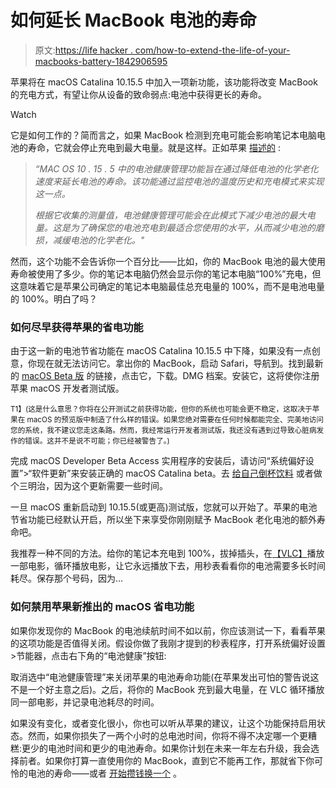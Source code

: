 # 如何延长 MacBook 电池的寿命

> 原文:[https://life hacker . com/how-to-extend-the-life-of-your-macbooks-battery-1842906595](https://lifehacker.com/how-to-extend-the-life-of-your-macbooks-battery-1842906595)

苹果将在 macOS Catalina 10.15.5 中加入一项新功能，该功能将改变 MacBook 的充电方式，有望让你从设备的致命弱点:电池中获得更长的寿命。

Watch

它是如何工作的？简而言之，如果 MacBook 检测到充电可能会影响笔记本电脑电池的寿命，它就会停止充电到最大电量。就是这样。正如苹果 [描述的](https://support.apple.com/en-us/HT211094?cid=mc-ols-energy_saver-article_ht211094-macos_ui-04022020) :

> *“MAC OS 10 . 15 . 5 中的电池健康管理功能旨在通过降低电池的化学老化速度来延长电池的寿命。该功能通过监控电池的温度历史和充电模式来实现这一点。*
> 
> *根据它收集的测量值，电池健康管理可能会在此模式下减少电池的最大电量。这是为了确保您的电池充电到最适合您使用的水平，从而减少电池的磨损，减缓电池的化学老化。"*

然而，这个功能不会告诉你一个百分比——比如，你的 MacBook 电池的最大使用寿命被使用了多少。你的笔记本电脑仍然会显示你的笔记本电脑“100%”充电，但这意味着它是苹果公司确定的笔记本电脑最佳总充电量的 100%，而不是电池电量的 100%。明白了吗？

### 如何尽早获得苹果的省电功能

由于这一新的电池节省功能在 macOS Catalina 10.15.5 中下降，如果没有一点创意，你现在就无法访问它。拿出你的 MacBook，启动 Safari，导航到。找到最新的 [macOS Beta 版](https://betaprofiles.com/macos15) 的链接，点击它，下载。DMG 档案。安装它，这将使你注册苹果 macOS 开发者测试版。

<small>T1】(这是什么意思？你将在公开测试之前获得功能，但你的系统也可能会更不稳定，这取决于苹果在 macOS 的预览版中制造了什么样的错误。如果您绝对需要在任何时候都能完全、完美地访问您的系统，我不建议您走这条路。然而，我经常运行开发者测试版，我还没有遇到过导致心脏病发作的错误。这并不是说不可能；你已经被警告了。)</small>

完成 macOS Developer Beta Access 实用程序的安装后，请访问“系统偏好设置”>“软件更新”来安装正确的 macOS Catalina beta。去 [给自己倒杯饮料](https://skillet.lifehacker.com/screw-it-aeropress-your-coffee-directly-into-a-can-of-1842884491) 或者做个三明治，因为这个更新需要一些时间。

一旦 macOS 重新启动到 10.15.5(或更高)测试版，您就可以开始了。苹果的电池节省功能已经默认开启，所以坐下来享受你刚刚赋予 MacBook 老化电池的额外寿命吧。

我推荐一种不同的方法。给你的笔记本充电到 100%，拔掉插头，在[【VLC】](https://www.videolan.org/vlc/index.html)播放一部电影，循环播放电影，让它永远播放下去，用秒表看看你的电池需要多长时间耗尽。保存那个号码，因为...

### 如何禁用苹果新推出的 macOS 省电功能

如果你发现你的 MacBook 的电池续航时间不如以前，你应该测试一下，看看苹果的这项功能是否值得关闭。假设你做了我刚才提到的秒表程序，打开系统偏好设置>节能器，点击右下角的“电池健康”按钮:

取消选中“电池健康管理”来关闭苹果的电池寿命功能(在苹果发出可怕的警告说这不是一个好主意之后)。之后，将你的 MacBook 充到最大电量，在 VLC 循环播放同一部电影，并记录电池耗尽的时间。

如果没有变化，或者变化很小，你也可以听从苹果的建议，让这个功能保持启用状态。然而，如果你损失了一两个小时的总电池时间，你将不得不决定哪一个更糟糕:更少的电池时间和更少的电池寿命。如果你计划在未来一年左右升级，我会选择前者。如果你打算一直使用你的 MacBook，直到它不能再工作，那就省下你可怜的电池的寿命——或者 [开始攒钱换一个](https://support.apple.com/mac/repair/service) 。